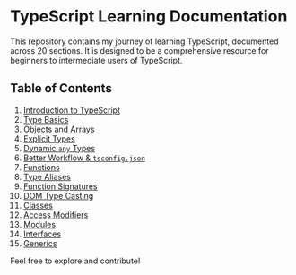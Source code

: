 # TypeScript Learning Documentation

This repository contains my journey of learning TypeScript, documented across 20 sections. It is designed to be a comprehensive resource for beginners to intermediate users of TypeScript.

## Table of Contents

1. [Introduction to TypeScript](./01-introduction.md)
2. [Type Basics](./02-type-basics.md)
3. [Objects and Arrays](./03-object-and-arrays.md)
4. [Explicit Types](./04-explicit-types.md)
5. [Dynamic `any` Types](./05-dynamic-types.md)
6. [Better Workflow & `tsconfig.json`](./06-better-worflow-tsconfig.md)
7. [Functions](./07-functions.md)
8. [Type Aliases](./08-type-aliases.md)
9. [Function Signatures](./09-functions-signature.md)
10. [DOM Type Casting](./10-dom-type-casting.md)
11. [Classes](./11-class.md)
12. [Access Modifiers](./12-access-modifiers.md)
13. [Modules](./13-modules.md)
14. [Interfaces](./14-interface.md)
15. [Generics](./15-generics.md)

Feel free to explore and contribute!
